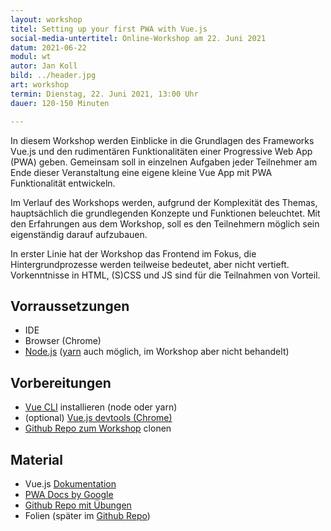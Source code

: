 ```yaml
---
layout: workshop
titel: Setting up your first PWA with Vue.js
social-media-untertitel: Online-Workshop am 22. Juni 2021
datum: 2021-06-22
modul: wt
autor: Jan Koll
bild: ../header.jpg
art: workshop
termin: Dienstag, 22. Juni 2021, 13:00 Uhr
dauer: 120-150 Minuten 

---
```


In diesem Workshop werden Einblicke in die Grundlagen des Frameworks Vue.js und den rudimentären Funktionalitäten einer Progressive Web App (PWA) geben. Gemeinsam soll in einzelnen Aufgaben jeder Teilnehmer am Ende dieser Veranstaltung eine eigene kleine Vue App mit PWA Funktionalität entwickeln.

Im Verlauf des Workshops werden, aufgrund der Komplexität des Themas, hauptsächlich die grundlegenden Konzepte und Funktionen beleuchtet. Mit den Erfahrungen aus dem Workshop, soll es den Teilnehmern möglich sein eigenständig darauf aufzubauen.

In erster Linie hat der Workshop das Frontend im Fokus, die Hintergrundprozesse werden teilweise bedeutet, aber nicht vertieft. Vorkenntnisse in HTML, (S)CSS und JS sind für die Teilnahmen von Vorteil.

## Vorraussetzungen
- IDE
- Browser (Chrome)
- [Node.js](https://nodejs.org/en/) ([yarn](https://yarnpkg.com) auch möglich, im Workshop aber nicht behandelt)

## Vorbereitungen
- [Vue CLI](https://cli.vuejs.org) installieren (node oder yarn)
- (optional) [Vue.js devtools (Chrome)](https://chrome.google.com/webstore/detail/vuejs-devtools/nhdogjmejiglipccpnnnanhbledajbpd)
- [Github Repo zum Workshop](https://github.com/JanKoll/vue-pwa-workshop-wtw) clonen 

## Material

- Vue.js [Dokumentation](https://v3.vuejs.org/guide/introduction.html)
- [PWA Docs by Google](https://web.dev/progressive-web-apps/)
- [Github Repo mit Übungen](https://github.com/JanKoll/vue-pwa-workshop-wtw)
- Folien (später im [Github Repo](https://github.com/JanKoll/vue-pwa-workshop-wtw))
